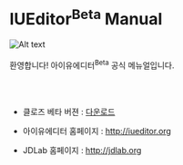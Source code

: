 # IUEditor<sup>Beta</sup> Manual 
![Alt text](/img/mail-beta.png)<br /><br />
환영합니다! 아이유에디터<sup>Beta</sup> 공식 메뉴얼입니다.<br/>


<br /><br />
* 클로즈 베타 버젼 : <a href="https://github.com/JDLabOrg/IUEditor/releases/download/v0.8.3/IUEditorV0.8.3.zip" target="_blank">다운로드</a>

* 아이유에디터 홈페이지 : <a href="http://iueditor.org/" target="_blank">http://iueditor.org</a>

* JDLab 홈페이지 : <a href="http://jdlab.org/" target="_blank">http://jdlab.org</a>
